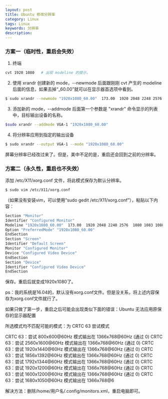 ```yaml
---
layout: post
title: Ubuntu 修改分辨率
category: Linux
tags: Linux
keywords: 分辨率
description:
---
```


### 方案一（临时性，重启会失效）

1. 终端

```bash
cvt 1920 1080   # 出现 modeline 的提示。
```

2. 使用 xrandr 创建新的 mode，--newmode 后面跟刚刚 cvt 产生的 modeline 后面的信息，如果去掉“_60.00”就可以在显示器首选项中看到。

```bash
$ sudo xrandr --newmode "1920x1080_60.00"  173.00  1920 2048 2248 2576  1080 1083 1088 1120 -hsync +vsync
```

3. 添加新的 mode，--addmode 后面第一个参数是 "xrandr" 命令显示的列表中，目标输出设备的名称。

```bash
$sudo xrandr --addmode VGA-1 "1920x1080_60.00"
```

4. 将分辨率应用到指定的输出设备

```bash
$ sudo xrandr --output VGA-1 --mode "1920x1080_60.00"
```

屏幕分辨率已经改过来了。但是，美中不足的是，重启还会回到之前的分辨率。

### 方案二（永久性，重启也不失效）

添加 /etc/X11/xorg.conf 文件，将此模式保存为默认分辨率。

```bash
$ sudo vim /etc/X11/xorg.conf
```

（如果没有安装vim，可以使用“sudo gedit /etc/X11/xorg.conf”），粘贴以下内容：

```bash
Section "Monitor"
Identifier "Configured Monitor"
Modeline "1920x1080_60.00"  173.00  1920 2048 2248 2576  1080 1083 1088 1120 -hsync +vsync
Option "PreferredMode" "1920x1080_60.00"
EndSection
Section "Screen"
Identifier "Default Screen"
Monitor "Configured Monitor"
Device "Configured Video Device"
EndSection
Section "Device"
Identifier "Configured Video Device"
EndSection
```

保存。重启后就变成1920x1080了。

ps：我的系统是16.04的，默认没有xorg.conf文件。但是没关系，将上述内容保存为xorg.conf文件就行了。

如果只做了第一步，重启之后可能会出现类似下面的错误：Ubuntu 无法应用原保存的显示器配置

所选模式均不匹配可能的模式：为 CRTC 63 尝试模式

CRTC 63：尝试 800x600@60Hz 模式输出在 1366x768@60Hz (通过 0)
CRTC 63：尝试 2560x1600@60Hz 模式输出在 1366x768@60Hz (通过 0)
CRTC 63：尝试 1920x1440@60Hz 模式输出在 1366x768@60Hz (通过 0)
CRTC 63：尝试 1856x1392@60Hz 模式输出在 1366x768@60Hz (通过 0)
CRTC 63：尝试 1792x1344@60Hz 模式输出在 1366x768@60Hz (通过 0)
CRTC 63：尝试 1920x1200@60Hz 模式输出在 1366x768@60Hz (通过 0)
CRTC 63：尝试 1600x1200@60Hz 模式输出在 1366x768@60Hz (通过 0)
CRTC 63：尝试 1680x1050@60Hz 模式输出在 1366x768@6

解决方法：删除/home/用户名/.config/monitors.xml，重启电脑即可。